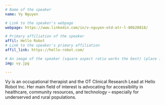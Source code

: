 ```yaml
---
# Name of the speaker
name: Vy Nguyen

# Link to the speaker's webpage
webpage: https://www.linkedin.com/in/v-nguyen-otd-otr-l-80b20818/

# Primary affiliation of the speaker
affil: Hello Robot
# Link to the speaker's primary affiliation
affil_link: https://hello-robot.com/

# An image of the speaker (square aspect ratio works the best) (place in the `assets/img/speakers` directory)
img: vy.jpg

---
```


<!-- Whatever you write below will show up as the speaker's bio -->

Vy is an occupational therapist and the OT Clinical Research Lead at Hello Robot Inc. Her main field of interest is advocating for accessibility in healthcare, community resources, and technology – especially for underserved and rural populations.
